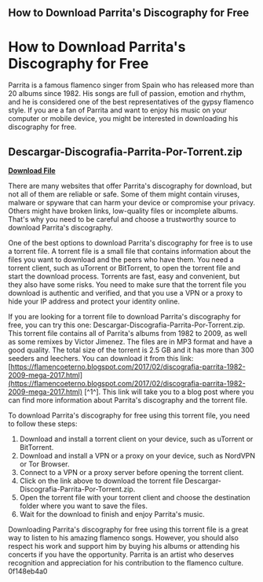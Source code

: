 ## How to Download Parrita's Discography for Free

  
# How to Download Parrita's Discography for Free
 
Parrita is a famous flamenco singer from Spain who has released more than 20 albums since 1982. His songs are full of passion, emotion and rhythm, and he is considered one of the best representatives of the gypsy flamenco style. If you are a fan of Parrita and want to enjoy his music on your computer or mobile device, you might be interested in downloading his discography for free.
 
## Descargar-Discografia-Parrita-Por-Torrent.zip


[**Download File**](https://www.google.com/url?q=https%3A%2F%2Furlin.us%2F2tLEHP&sa=D&sntz=1&usg=AOvVaw2E8L-rpGW1_fe2vq4ylVJq)

 
There are many websites that offer Parrita's discography for download, but not all of them are reliable or safe. Some of them might contain viruses, malware or spyware that can harm your device or compromise your privacy. Others might have broken links, low-quality files or incomplete albums. That's why you need to be careful and choose a trustworthy source to download Parrita's discography.
 
One of the best options to download Parrita's discography for free is to use a torrent file. A torrent file is a small file that contains information about the files you want to download and the peers who have them. You need a torrent client, such as uTorrent or BitTorrent, to open the torrent file and start the download process. Torrents are fast, easy and convenient, but they also have some risks. You need to make sure that the torrent file you download is authentic and verified, and that you use a VPN or a proxy to hide your IP address and protect your identity online.
 
If you are looking for a torrent file to download Parrita's discography for free, you can try this one: Descargar-Discografia-Parrita-Por-Torrent.zip. This torrent file contains all of Parrita's albums from 1982 to 2009, as well as some remixes by Victor Jimenez. The files are in MP3 format and have a good quality. The total size of the torrent is 2.5 GB and it has more than 300 seeders and leechers. You can download it from this link: [https://flamencoeterno.blogspot.com/2017/02/discografia-parrita-1982-2009-mega-2017.html](https://flamencoeterno.blogspot.com/2017/02/discografia-parrita-1982-2009-mega-2017.html) [^1^]. This link will take you to a blog post where you can find more information about Parrita's discography and the torrent file.
 
To download Parrita's discography for free using this torrent file, you need to follow these steps:
 
1. Download and install a torrent client on your device, such as uTorrent or BitTorrent.
2. Download and install a VPN or a proxy on your device, such as NordVPN or Tor Browser.
3. Connect to a VPN or a proxy server before opening the torrent client.
4. Click on the link above to download the torrent file Descargar-Discografia-Parrita-Por-Torrent.zip.
5. Open the torrent file with your torrent client and choose the destination folder where you want to save the files.
6. Wait for the download to finish and enjoy Parrita's music.

Downloading Parrita's discography for free using this torrent file is a great way to listen to his amazing flamenco songs. However, you should also respect his work and support him by buying his albums or attending his concerts if you have the opportunity. Parrita is an artist who deserves recognition and appreciation for his contribution to the flamenco culture.
 0f148eb4a0

